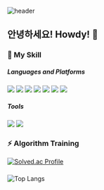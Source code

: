 ![header](https://capsule-render.vercel.app/api?&color=auto&type=slice&height=400&text=Jaehjoo&desc=Enjoy%20Programming%20Life)
## 안녕하세요! Howdy! 👋

### 🌱 My Skill
##### Languages and Platforms
<img src="https://img.shields.io/badge/C-d9d9d9?style=flat-square&logo=C&logoColor=white"/> <img src="https://img.shields.io/badge/Python-3776AB?style=flat-square&logo=Python&logoColor=white"/> <img src="https://img.shields.io/badge/Flutter-02569B?style=flat-square&logo=Flutter&logoColor=white"/> <img src="https://img.shields.io/badge/Android-3DDC84?style=flat-square&logo=Android&logoColor=white"/> <img src="https://img.shields.io/badge/iOS-000000?style=flat-square&logo=iOS&logoColor=white"/> <img src="https://img.shields.io/badge/HTML-E34F26?style=flat-square&logo=HTML5&logoColor=white"/> <img src="https://img.shields.io/badge/CSS-1572B6?style=flat-square&logo=CSS3&logoColor=white"/>
##### Tools
<img src="https://img.shields.io/badge/Git-F05032?style=flat-square&logo=Git&logoColor=white"/> <img src="https://img.shields.io/badge/Firebase-FFCA28?style=flat-square&logo=Firebase&logoColor=white"/>

### ⚡ Algorithm Training
[![Solved.ac Profile](http://mazassumnida.wtf/api/generate_badge?boj=wnwogh)](https://solved.ac/wnwogh)

### 
![Top Langs](https://github-readme-stats.vercel.app/api/top-langs/?username=jaehjoo&layout=compact&theme=dracula)

<!--
**jaehjoo/jaehjoo** is a ✨ _special_ ✨ repository because its `README.md` (this file) appears on your GitHub profile.

Here are some ideas to get you started:

- 🔭 I’m currently working on ...
- 🌱 I’m currently learning ...
- 👯 I’m looking to collaborate on ...
- 🤔 I’m looking for help with ...
- 💬 Ask me about ...
- 📫 How to reach me: ...
- 😄 Pronouns: ...
- ⚡ Fun fact: ...
-->
